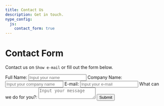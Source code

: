 ```yaml
---
title: Contact Us
description: Get in touch.
nype_config:
  js:
    contact_form: true
---
```

# Contact Form

Contact us on <span class="nype-code-button nype-show-email">`Show e-mail`</span> or fill out the form below.

<div class="nype-form-wrapper">
    <form class="nype-form" method="POST">
        <label for="fullname">Full Name:</label>
        <input 
            class="md-input" 
            id="fullname"
            name="fullname"
            placeholder="Input your name"
            required
            type="text"
        >
        <label for="companyname">Company Name:</label>
        <input 
            class="md-input" 
            id="companyname"
            name="companyname"
            placeholder="Input your company name"
            required
            type="text"
        >
        <label for="email">E-mail:</label>
        <input
            autocomplete="email"
            class="md-input"
            id="email"
            name="email"
            placeholder="Input your e-mail"
            required
            type="email"
        >
        <label for="message">What can we do for you?:</label>
        <textarea
            class="md-input"
            id="message"
            name="message"
            placeholder="Input your message"
            required
        ></textarea>
        <button 
            class="md-button md-button--primary"
            type="submit"
        >Submit</button>
    </form>
</div>